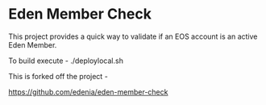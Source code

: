
# Eden Member Check


This project provides a quick way to validate if an EOS account is an active Eden Member. 

To build execute - ./deploylocal.sh

This is forked off the project -

https://github.com/edenia/eden-member-check

